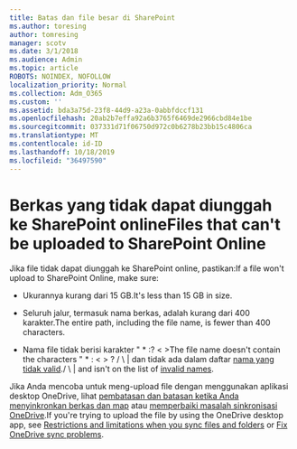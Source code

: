 ```yaml
---
title: Batas dan file besar di SharePoint
ms.author: toresing
author: tomresing
manager: scotv
ms.date: 3/1/2018
ms.audience: Admin
ms.topic: article
ROBOTS: NOINDEX, NOFOLLOW
localization_priority: Normal
ms.collection: Adm_O365
ms.custom: ''
ms.assetid: bda3a75d-23f8-44d9-a23a-0abbfdccf131
ms.openlocfilehash: 20ab2b7effa92a6b3765f6469de2966cbd84e1be
ms.sourcegitcommit: 037331d71f06750d972c0b6278b23bb15c4806ca
ms.translationtype: MT
ms.contentlocale: id-ID
ms.lasthandoff: 10/18/2019
ms.locfileid: "36497590"
---
```

# <a name="files-that-cant-be-uploaded-to-sharepoint-online"></a><span data-ttu-id="fe588-102">Berkas yang tidak dapat diunggah ke SharePoint online</span><span class="sxs-lookup"><span data-stu-id="fe588-102">Files that can't be uploaded to SharePoint Online</span></span>

<span data-ttu-id="fe588-103">Jika file tidak dapat diunggah ke SharePoint online, pastikan:</span><span class="sxs-lookup"><span data-stu-id="fe588-103">If a file won't upload to SharePoint Online, make sure:</span></span>
  
- <span data-ttu-id="fe588-104">Ukurannya kurang dari 15 GB.</span><span class="sxs-lookup"><span data-stu-id="fe588-104">It's less than 15 GB in size.</span></span>
    
- <span data-ttu-id="fe588-105">Seluruh jalur, termasuk nama berkas, adalah kurang dari 400 karakter.</span><span class="sxs-lookup"><span data-stu-id="fe588-105">The entire path, including the file name, is fewer than 400 characters.</span></span>
    
- <span data-ttu-id="fe588-106">Nama file tidak berisi karakter " \* :? \< \></span><span class="sxs-lookup"><span data-stu-id="fe588-106">The file name doesn't contain the characters " \* : \< \> ?</span></span> <span data-ttu-id="fe588-107">/ \ | dan tidak ada dalam daftar [nama yang tidak valid](https://go.microsoft.com/fwlink/?linkid=866430).</span><span class="sxs-lookup"><span data-stu-id="fe588-107">/ \ | and isn't on the list of [invalid names](https://go.microsoft.com/fwlink/?linkid=866430).</span></span>
    
<span data-ttu-id="fe588-108">Jika Anda mencoba untuk meng-upload file dengan menggunakan aplikasi desktop OneDrive, lihat [pembatasan dan batasan ketika Anda menyinkronkan berkas dan map](http://go.microsoft.com/fwlink/p/?LinkID=717734) atau [memperbaiki masalah sinkronisasi OneDrive](https://go.microsoft.com/fwlink/?linkid=866431).</span><span class="sxs-lookup"><span data-stu-id="fe588-108">If you're trying to upload the file by using the OneDrive desktop app, see [Restrictions and limitations when you sync files and folders](http://go.microsoft.com/fwlink/p/?LinkID=717734) or [Fix OneDrive sync problems](https://go.microsoft.com/fwlink/?linkid=866431).</span></span>
  

